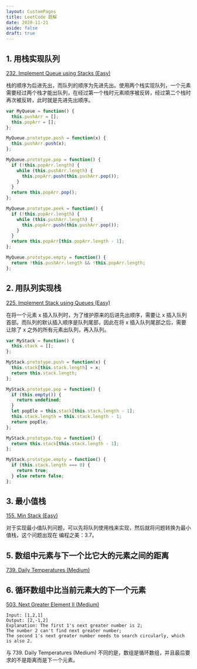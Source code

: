 ```yaml
---
layout: CustomPages
title: LeetCode 题解
date: 2020-11-21
aside: false
draft: true
---
```


## 1. 用栈实现队列

[232. Implement Queue using Stacks (Easy)](https://leetcode-cn.com/problems/implement-queue-using-stacks/description/)

栈的顺序为后进先出，而队列的顺序为先进先出。使用两个栈实现队列，一个元素需要经过两个栈才能出队列，在经过第一个栈时元素顺序被反转，经过第二个栈时再次被反转，此时就是先进先出顺序。

```js
var MyQueue = function() {
  this.pushArr = [];
  this.popArr = [];
};

MyQueue.prototype.push = function(x) {
  this.pushArr.push(x);
};

MyQueue.prototype.pop = function() {
  if (!this.popArr.length) {
    while (this.pushArr.length) {
      this.popArr.push(this.pushArr.pop());
    }
  }
  return this.popArr.pop();
};

MyQueue.prototype.peek = function() {
  if (!this.popArr.length) {
    while (this.pushArr.length) {
      this.popArr.push(this.pushArr.pop());
    }
  }
  return this.popArr[this.popArr.length - 1];
};

MyQueue.prototype.empty = function() {
  return !this.pushArr.length && !this.popArr.length;
};
```

## 2. 用队列实现栈

[225. Implement Stack using Queues (Easy)](https://leetcode-cn.com/problems/implement-stack-using-queues/description/)

在将一个元素 x 插入队列时，为了维护原来的后进先出顺序，需要让 x 插入队列首部。而队列的默认插入顺序是队列尾部，因此在将 x 插入队列尾部之后，需要让除了 x 之外的所有元素出队列，再入队列。

```js
var MyStack = function() {
  this.stack = [];
};

MyStack.prototype.push = function(x) {
  this.stack[this.stack.length] = x;
  return this.stack.length;
};

MyStack.prototype.pop = function() {
  if (this.empty()) {
    return undefined;
  }
  let popEle = this.stack[this.stack.length - 1];
  this.stack.length = this.stack.length - 1;
  return popEle;
};

MyStack.prototype.top = function() {
  return this.stack[this.stack.length - 1];
};

MyStack.prototype.empty = function() {
  if (this.stack.length === 0) {
    return true;
  } else return false;
};
```

## 3. 最小值栈

[155. Min Stack (Easy)](https://leetcode-cn.com/problems/min-stack/description/)

对于实现最小值队列问题，可以先将队列使用栈来实现，然后就将问题转换为最小值栈，这个问题出现在 编程之美：3.7。

## 5. 数组中元素与下一个比它大的元素之间的距离

[739. Daily Temperatures (Medium)](https://leetcode-cn.com/problems/daily-temperatures/description/)

## 6. 循环数组中比当前元素大的下一个元素

[503. Next Greater Element II (Medium)](https://leetcode-cn.com/problems/next-greater-element-ii/description/)

```
Input: [1,2,1]
Output: [2,-1,2]
Explanation: The first 1's next greater number is 2;
The number 2 can't find next greater number;
The second 1's next greater number needs to search circularly, which is also 2.
```

与 739. Daily Temperatures (Medium) 不同的是，数组是循环数组，并且最后要求的不是距离而是下一个元素。
